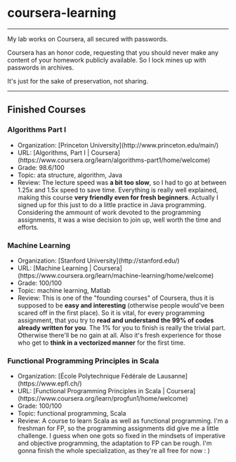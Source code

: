 # coursera-learning
<hr>
My lab works on Coursera, all secured with passwords.

Coursera has an honor code, requesting that you should never make any content of your homework publicly available.
So I lock mines up with passwords in archives.

It's just for the sake of preservation, not sharing.
<hr>
<h2>Finished Courses</h2>

<h3>Algorithms Part I</h3>

<ul>
<li>Organization: [Princeton University](http://www.princeton.edu/main/)
<li>URL: [Algorithms, Part I | Coursera](https://www.coursera.org/learn/algorithms-part1/home/welcome)
<li>Grade: 98.6/100
<li>Topic: ata structure, algorithm, Java
<li>Review: The lecture speed was <b>a bit too slow</b>, so I had to go at between 1.25x and 1.5x speed to save time. Everything is really well explained, making this course <b>very friendly even for fresh beginners</b>. Actually I signed up for this just to do a little practice in Java programming. Considering the ammount of work devoted to the programming assignments, it was a wise decision to join up, well worth the time and efforts.
</ul>

<h3>Machine Learning</h3>

<ul>
<li>Organization: [Stanford University](http://stanford.edu/)
<li>URL: [Machine Learning | Coursera](https://www.coursera.org/learn/machine-learning/home/welcome)
<li>Grade: 100/100
<li>Topic: machine learning, Matlab
<li>Review: This is one of the "founding courses" of Coursera, thus it is supposed to be <b>easy and interesting</b> (otherwise people would've been scared off in the first place). So it is vital, for every programming assignment, that you try to <b>read and understand the 99% of codes already written for you</b>. The 1% for you to finish is really the trivial part. Otherwise there'll be no gain at all. Also it's fresh experience for those who get to <b>think in a vectorized manner</b> for the first time.
</ul>

<h3>Functional Programming Principles in Scala</h3>

<ul>
<li>Organization: [École Polytechnique Fédérale de Lausanne](https://www.epfl.ch/)
<li>URL: [Functional Programming Principles in Scala | Coursera](https://www.coursera.org/learn/progfun1/home/welcome)
<li>Grade: 100/100
<li>Topic: functional programming, Scala
<li>Review: A course to learn Scala as well as functional programming. I'm a freshman for FP, so the programming assignments did give me a little challenge. I guess when one gots so fixed in the mindsets of imperative and objective programming, the adaptation to FP can be rough. I'm gonna finish the whole specialization, as they're all free for now : )
</ul>
